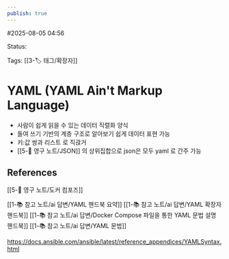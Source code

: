 ```yaml
---
publish: true
---
```

#2025-08-05 04:56

Status: 

Tags: [[3-🏷️ 태그/확장자]]

# YAML  (YAML Ain't Markup Language)
- 사람이 쉽게 읽을 수 있는 데이터 직렬화 양식
- 들여 쓰기 기반의 계층 구조로 알아보기 쉽게 데이터 표현 가능
- 키:값 쌍과 리스트 로 직괁거
- [[5-💎 영구 노트/JSON]] 의 상위집합으로 json은 모두 yaml 로 간주 가능


## References
 [[5-💎 영구 노트/도커 컴포즈]]

[[1-📚 참고 노트/ai 답변/YAML 핸드북 요약]]
[[1-📚 참고 노트/ai 답변/YAML 확장자 핸드북]]
[[1-📚 참고 노트/ai 답변/Docker Compose 파일을 통한 YAML 문법 설명 핸드북]]
[[1-📚 참고 노트/ai 답변/YAML 문법]]

https://docs.ansible.com/ansible/latest/reference_appendices/YAMLSyntax.html
